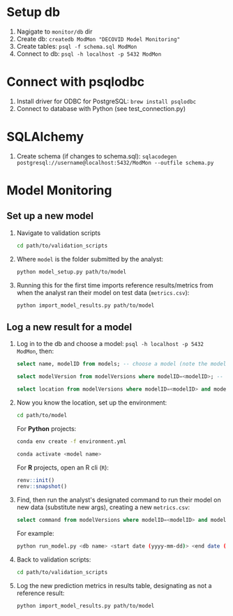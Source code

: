 # Setup db

1. Nagigate to `monitor/db` dir
1. Create db: `createdb ModMon "DECOVID Model Monitoring"`
2. Create tables: `psql -f schema.sql ModMon`
3. Connect to db: `psql -h localhost -p 5432 ModMon`

# Connect with psqlodbc

1. Install driver for ODBC for PostgreSQL: `brew install psqlodbc`
2. Connect to database with Python (see test_connection.py)

# SQLAlchemy

1. Create schema (if changes to schema.sql): `sqlacodegen postgresql://username@localhost:5432/ModMon --outfile schema.py`

# Model Monitoring

## Set up a new model

1. Navigate to validation scripts
    ```bash
    cd path/to/validation_scripts
    ```
2. Where `model` is the folder submitted by the analyst:
    ```bash
    python model_setup.py path/to/model
    ```
3. Running this for the first time imports reference results/metrics from when the analyst ran their model on test data (`metrics.csv`):
    ```bash
    python import_model_results.py path/to/model
    ```

## Log a new result for a model

1. Log in to the db and choose a model: `psql -h localhost -p 5432 ModMon`, then:
    ```SQL
    select name, modelID from models; -- choose a model (note the modelID number)
    ```
    ```SQL
    select modelVersion from modelVersions where modelID=<modelID>; -- list model versions (note one of them)
    ```
    ```SQL
    select location from modelVersions where modelID=<modelID> and modelVersion='<modelVersion>'; -- gets `path/to/model`
    ```
2. Now you know the location, set up the environment:
    ```bash
    cd path/to/model
    ```
	For **Python** projects:
    ```bash
    conda env create -f environment.yml
    ```
    ```bash
    conda activate <model name>
    ```
	For **R** projects, open an R cli (`R`):
    ```R
	renv::init()
	renv::snapshot()
    ```
3. Find, then run the analyst's designated command to run their model on new data (substitute new args), creating a new `metrics.csv`:
    ```SQL
    select command from modelVersions where modelID=<modelID> and modelVersion='<modelVersion>';
    ```
	For example:
    ```bash
    python run_model.py <db name> <start date (yyyy-mm-dd)> <end date (yyyy-mm-dd)>
    ```
4. Back to validation scripts:
    ```bash
    cd path/to/validation_scripts
    ```
5. Log the new prediction metrics in results table, designating as not a reference result:
    ```bash
    python import_model_results.py path/to/model
    ```

